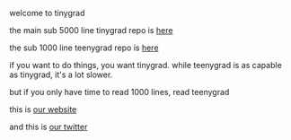 welcome to tinygrad

the main sub 5000 line tinygrad repo is [here](https://github.com/tinygrad/tinygrad)

the sub 1000 line teenygrad repo is [here](https://github.com/tinygrad/teenygrad)

if you want to do things, you want tinygrad. while teenygrad is as capable as tinygrad, it's a lot slower.

but if you only have time to read 1000 lines, read teenygrad

this is [our website](https://tinygrad.org)

and this is [our twitter](https://twitter.com/__tinygrad__)

